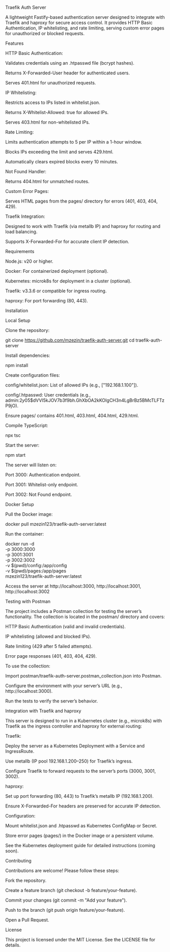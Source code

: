 Traefik Auth Server

A lightweight Fastify-based authentication server designed to integrate with Traefik and haproxy for secure access control. It provides HTTP Basic Authentication, IP whitelisting, and rate limiting, serving custom error pages for unauthorized or blocked requests.



Features





HTTP Basic Authentication:





Validates credentials using an .htpasswd file (bcrypt hashes).



Returns X-Forwarded-User header for authenticated users.



Serves 401.html for unauthorized requests.



IP Whitelisting:





Restricts access to IPs listed in whitelist.json.



Returns X-Whitelist-Allowed: true for allowed IPs.



Serves 403.html for non-whitelisted IPs.



Rate Limiting:





Limits authentication attempts to 5 per IP within a 1-hour window.



Blocks IPs exceeding the limit and serves 429.html.



Automatically clears expired blocks every 10 minutes.



Not Found Handler:





Returns 404.html for unmatched routes.



Custom Error Pages:





Serves HTML pages from the pages/ directory for errors (401, 403, 404, 429).



Traefik Integration:





Designed to work with Traefik (via metallb IP) and haproxy for routing and load balancing.



Supports X-Forwarded-For for accurate client IP detection.

Requirements





Node.js: v20 or higher.



Docker: For containerized deployment (optional).



Kubernetes: microk8s for deployment in a cluster (optional).



Traefik: v3.3.6 or compatible for ingress routing.



haproxy: For port forwarding (80, 443).

Installation

Local Setup





Clone the repository:

git clone https://github.com/mzezin/traefik-auth-server.git
cd traefik-auth-server



Install dependencies:

npm install



Create configuration files:





config/whitelist.json: List of allowed IPs (e.g., ["192.168.1.100"]).



config/.htpasswd: User credentials (e.g., admin:$2y$05$dVVI5kJOV7b3f9bh.GhXbOA2kKOIgCH3n4LgBrBz5BMcTLFTzP9jO).



Ensure pages/ contains 401.html, 403.html, 404.html, 429.html.



Compile TypeScript:

npx tsc



Start the server:

npm start

The server will listen on:





Port 3000: Authentication endpoint.



Port 3001: Whitelist-only endpoint.



Port 3002: Not Found endpoint.

Docker Setup





Pull the Docker image:

docker pull mzezin123/traefik-auth-server:latest



Run the container:

docker run -d \
  -p 3000:3000 \
  -p 3001:3001 \
  -p 3002:3002 \
  -v $(pwd)/config:/app/config \
  -v $(pwd)/pages:/app/pages \
  mzezin123/traefik-auth-server:latest



Access the server at http://localhost:3000, http://localhost:3001, http://localhost:3002

Testing with Postman

The project includes a Postman collection for testing the server’s functionality. The collection is located in the postman/ directory and covers:





HTTP Basic Authentication (valid and invalid credentials).



IP whitelisting (allowed and blocked IPs).



Rate limiting (429 after 5 failed attempts).



Error page responses (401, 403, 404, 429).

To use the collection:





Import postman/traefik-auth-server.postman_collection.json into Postman.



Configure the environment with your server’s URL (e.g., http://localhost:3000).



Run the tests to verify the server’s behavior.

Integration with Traefik and haproxy

This server is designed to run in a Kubernetes cluster (e.g., microk8s) with Traefik as the ingress controller and haproxy for external routing:





Traefik:





Deploy the server as a Kubernetes Deployment with a Service and IngressRoute.



Use metallb (IP pool 192.168.1.200–250) for Traefik’s ingress.



Configure Traefik to forward requests to the server’s ports (3000, 3001, 3002).



haproxy:





Set up port forwarding (80, 443) to Traefik’s metallb IP (192.168.1.200).



Ensure X-Forwarded-For headers are preserved for accurate IP detection.



Configuration:





Mount whitelist.json and .htpasswd as Kubernetes ConfigMap or Secret.



Store error pages (pages/) in the Docker image or a persistent volume.

See the Kubernetes deployment guide for detailed instructions (coming soon).

Contributing

Contributions are welcome! Please follow these steps:





Fork the repository.



Create a feature branch (git checkout -b feature/your-feature).



Commit your changes (git commit -m "Add your feature").



Push to the branch (git push origin feature/your-feature).



Open a Pull Request.

License

This project is licensed under the MIT License. See the LICENSE file for details.